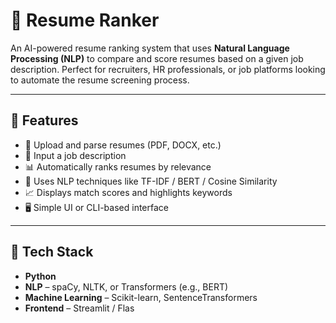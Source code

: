 # 🧠 Resume Ranker

An AI-powered resume ranking system that uses **Natural Language Processing (NLP)** to compare and score resumes based on a given job description. Perfect for recruiters, HR professionals, or job platforms looking to automate the resume screening process.

---

## 🚀 Features

- 📄 Upload and parse resumes (PDF, DOCX, etc.)
- 📝 Input a job description
- 📊 Automatically ranks resumes by relevance
- 💬 Uses NLP techniques like TF-IDF / BERT / Cosine Similarity
- 📈 Displays match scores and highlights keywords
- 🖥️ Simple UI or CLI-based interface

---

## 🔧 Tech Stack

- **Python**
- **NLP** – spaCy, NLTK, or Transformers (e.g., BERT)
- **Machine Learning** – Scikit-learn, SentenceTransformers
- **Frontend** – Streamlit / Flas
